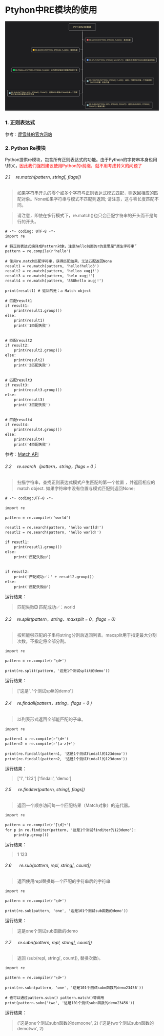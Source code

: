 # Ptyhon中RE模块的使用
<div align=center><img src="Python Re模块.png"/></div>

### 1. 正则表达式
参考：[廖雪峰的官方网站](https://www.liaoxuefeng.com/wiki/0014316089557264a6b348958f449949df42a6d3a2e542c000/00143193331387014ccd1040c814dee8b2164bb4f064cff000)

### 2. Python Re模块
Python提供re模块，包含所有正则表达式的功能。由于Python的字符串本身也用\转义，<font color=red>因此我们强烈建议使用Python的r前缀，就不用考虑转义的问题了</font>

###### 2.1 &ensp;&ensp;re.match(pattern, string[, flags])
>如果字符串开头的零个或多个字符与正则表达式模式匹配，则返回相应的匹配对象。None如果字符串与模式不匹配则返回; 请注意，这与零长度匹配不同。

>请注意，即使在多行模式下，re.match()也只会匹配字符串的开头而不是每行的开头。

```
# -*- coding: UTF-8 -*-
import re

# 将正则表达式编译成Pattern对象，注意hello前面的r的意思是“原生字符串”
pattern = re.compile(r'hello')

# 使用re.match匹配字符串，获得匹配结果，无法匹配返回None
result1 = re.match(pattern, 'hello!hello3')
result2 = re.match(pattern, 'helloo xugj!')
result3 = re.match(pattern, 'helo xugj!')
result4 = re.match(pattern, '888hello xugj!')

print(result1) # 返回的是：a Match object 

# 匹配result1
if result1:
    print(result1.group())
else:
    print(result1)
    print('1匹配失败')


# 匹配result2
if result2:
    print(result2.group())
else:
    print(result2)
    print('2匹配失败')


# 匹配result3
if result3:
    print(result3.group())
else:
    print(result3)
    print('3匹配失败')


# 匹配result4
if result4:
    print(result4.group())
else:
    print(result4)
    print('4匹配失败')

```
参考：[Match API](https://docs.python.org/3.7/library/re.html?highlight=match#match-objects)

###### 2.2 &ensp;&ensp;re.search（pattern，string，flags = 0 ）
>扫描字符串，查找正则表达式模式产生匹配的第一个位置 ，并返回相应的match object.
如果字符串中没有位置与模式匹配则返回None;

```
# -*- coding:UTF-8 -*-

import re

pattern = re.compile(r'world')

resutl1 = re.search(pattern, 'hello wor1ld!')
resutl2 = re.search(pattern, 'hello world!')

if resutl1:
    print(resutl1.group())
else:
    print('匹配失败❎')


if resutl2:
    print('匹配成功✅：' + resutl2.group())
else:
    print('匹配失败❎')
```
运行结果：
>匹配失败❎
> 匹配成功✅：world

###### 2.3 &ensp;&ensp;re.split(pattern，string，maxsplit = 0，flags = 0)

> 按照能够匹配的子串将string分割后返回列表。maxsplit用于指定最大分割次数，不指定将全部分割。

```
import re

pattern = re.compile(r'\d+')

print(re.split(pattern, '这是1个测试split的demo'))
```
运行结果：
>['这是', '个测试split的demo']

###### 2.4 &ensp;&ensp;re.findall(pattern，string，flags = 0 )
> 以列表形式返回全部能匹配的子串。
```
import re

pattern1 = re.compile(r'\d+')
pattern2 = re.compile(r'[a-z]+')

print(re.findall(pattern1, '这是1个测试findall的123demo'))
print(re.findall(pattern2, '这是1个测试findall的123demo'))
```
运行结果：
> ['1', '123']
> ['findall', 'demo']

###### 2.5 &ensp;&ensp; re.finditer(pattern, string[, flags])

> 返回一个顺序访问每一个匹配结果（Match对象）的迭代器。
```
import re

pattern = re.compile(r'[\d]+')
for p in re.finditer(pattern, '这是1个测试finditer的123demo'):
    print(p.group())
```
运行结果：
> 1
> 123

###### 2.6 &ensp; &ensp; re.sub(pattern, repl, string[, count])
> 返回使用repl替换每一个匹配的字符串后的字符串

```
import re

pattern = re.compile(r'\d+')

print(re.sub(pattern, 'one', '这是101个测试sub函数的demo'))
```
运行结果：
> 这是one个测试sub函数的demo

###### 2.7 &ensp;&ensp; re.subn(pattern, repl, string[, count])
> 返回 (sub(repl, string[, count]), 替换次数)。
```
import re

pattern = re.compile(r'\d+')

print(re.subn(pattern, 'one', '这是101个测试subn函数的demo23456'))

# 也可以通过pattern.subn() pattern.match()等调用
print(pattern.subn('two', '这是101个测试subn函数的demo23456'))
```
运行结果：
> ('这是one个测试subn函数的demoone', 2)
> ('这是two个测试subn函数的demotwo', 2)


